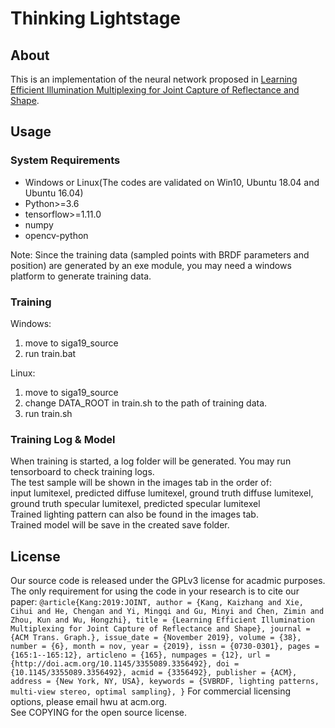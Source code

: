 # Thinking Lightstage
## About
This is an implementation of the neural network proposed in [Learning Efficient Illumination Multiplexing for Joint Capture of Reflectance and Shape](http://www.cad.zju.edu.cn/home/hwu/publications/jointcap/project.html).

## Usage
### System Requirements
- Windows or Linux(The codes are validated on Win10, Ubuntu 18.04 and Ubuntu 16.04)
- Python>=3.6
- tensorflow>=1.11.0
- numpy
- opencv-python

Note: Since the training data (sampled points with BRDF parameters and position) are generated by an exe module, you may need a windows platform to generate training data.

### Training
Windows: 
1. move to siga19_source 
2. run train.bat  
  
Linux: 
1. move to siga19_source 
2. change DATA_ROOT in train.sh to the path of training data. 
3. run train.sh

### Training Log & Model
When training is started, a log folder will be generated. You may run tensorboard to check training logs.  
The test sample will be shown in the images tab in the order of:  
input lumitexel, predicted diffuse lumitexel, ground truth diffuse lumitexel, ground truth specular lumitexel, predicted specular lumitexel  
Trained lighting pattern can also be found in the images tab.  
Trained model will be save in the created save folder.  

## License

Our source code is released under the GPLv3 license for acadmic purposes. The only requirement for using the code in your research is to cite our paper:
`
@article{Kang:2019:JOINT,
 author = {Kang, Kaizhang and Xie, Cihui and He, Chengan and Yi, Mingqi and Gu, Minyi and Chen, Zimin and Zhou, Kun and Wu, Hongzhi},
 title = {Learning Efficient Illumination Multiplexing for Joint Capture of Reflectance and Shape},
 journal = {ACM Trans. Graph.},
 issue_date = {November 2019},
 volume = {38},
 number = {6},
 month = nov,
 year = {2019},
 issn = {0730-0301},
 pages = {165:1--165:12},
 articleno = {165},
 numpages = {12},
 url = {http://doi.acm.org/10.1145/3355089.3356492},
 doi = {10.1145/3355089.3356492},
 acmid = {3356492},
 publisher = {ACM},
 address = {New York, NY, USA},
 keywords = {SVBRDF, lighting patterns, multi-view stereo, optimal sampling},
}
` 
For commercial licensing options, please email hwu at acm.org.   
See COPYING for the open source license.
